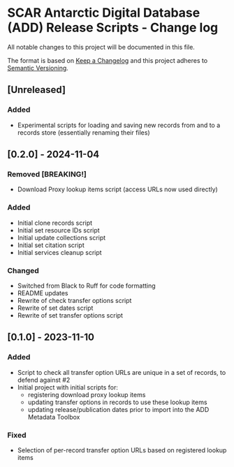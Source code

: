 # SCAR Antarctic Digital Database (ADD) Release Scripts - Change log

All notable changes to this project will be documented in this file.

The format is based on [Keep a Changelog](http://keepachangelog.com/en/1.0.0/)
and this project adheres to [Semantic Versioning](http://semver.org/spec/v2.0.0.html).

## [Unreleased]

### Added

* Experimental scripts for loading and saving new records from and to a records store (essentially renaming their files) 

## [0.2.0] - 2024-11-04

### Removed [BREAKING!]

* Download Proxy lookup items script (access URLs now used directly)

### Added

* Initial clone records script
* Initial set resource IDs script
* Initial update collections script
* Initial set citation script
* Initial services cleanup script

### Changed

* Switched from Black to Ruff for code formatting
* README updates
* Rewrite of check transfer options script
* Rewrite of set dates script
* Rewrite of set transfer options script

## [0.1.0] - 2023-11-10

### Added

* Script to check all transfer option URLs are unique in a set of records, to defend against #2
* Initial project with initial scripts for: 
  * registering download proxy lookup items
  * updating transfer options in records to use these lookup items
  * updating release/publication dates prior to import into the ADD Metadata Toolbox

### Fixed

* Selection of per-record transfer option URLs based on registered lookup items
